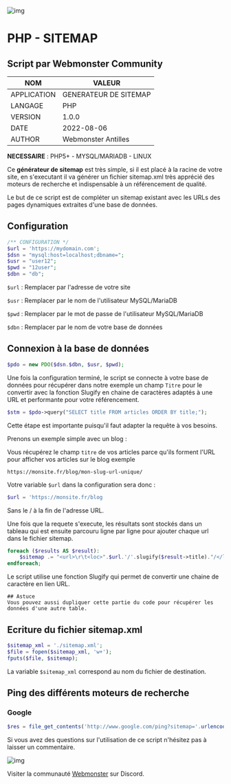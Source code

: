 ![img](https://jobboard.webmonster.tech/assets/images/webmonster/logo-dark@2x.png)
# PHP - SITEMAP
## Script par Webmonster Community

| NOM           | VALEUR                |
| ------------- | --------------------- |
| APPLICATION   | GENERATEUR DE SITEMAP |
| LANGAGE       | PHP                   |
| VERSION       | 1.0.0                 |
| DATE          | 2022-08-06            |
| AUTHOR        | Webmonster Antilles   |

**NECESSAIRE** : PHP5+ - MYSQL/MARIADB - LINUX

Ce **générateur de sitemap** est très simple, si il est placé à la racine de votre site, en s'executant il va générer un fichier sitemap.xml très apprécié des moteurs de recherche et indispensable à un référencement de qualité.

Le but de ce script est de compléter un sitemap existant avec les URLs des pages dynamiques extraites d'une base de données.

## Configuration

```php
/** CONFIGURATION */
$url = 'https://mydomain.com';
$dsn = "mysql:host=localhost;dbname=";
$usr = "user12";
$pwd = "12user";
$dbn = "db";
```
``$url`` : Remplacer par l'adresse de votre site

``$usr`` : Remplacer par le nom de l'utilisateur MySQL/MariaDB

``$pwd`` : Remplacer par le mot de passe de l'utilisateur MySQL/MariaDB

``$dbn`` : Remplacer par le nom de votre base de données

## Connexion à la base de données

```php
$pdo = new PDO($dsn.$dbn, $usr, $pwd);
```
Une fois la configuration terminé, le script se connecte à votre base de données pour récupérer dans notre exemple un champ ``Titre`` pour le convertir avec la fonction Slugify en chaine de caractères adaptés à une URL et performante pour votre référencement.

```php
$stm = $pdo->query("SELECT title FROM articles ORDER BY title;");
```
Cette étape est importante puisqu'il faut adapter la requête à vos besoins.

Prenons un exemple simple avec un blog :

Vous récupérez le champ ``titre`` de vos articles parce qu'ils forment l'URL pour afficher vos articles sur le blog exemple

``https://monsite.fr/blog/mon-slug-url-unique/``

Votre variable ``$url`` dans la configuration sera donc :

```php
$url = 'https://monsite.fr/blog
```
Sans le / à la fin de l'adresse URL.

Une fois que la requete s'execute, les résultats sont stockés dans un tableau qui est ensuite parcouru ligne par ligne pour ajouter chaque url dans le fichier sitemap.

```php
foreach ($results AS $result):
    $sitemap .= "<url>\r\t<loc>".$url.'/'.slugify($result->title)."/</loc>\r\t<priority>0.5</priority>\r\t<changefreq>daily</changefreq>\r</url>\n\r";
endforeach;
```
Le script utilise une fonction Slugify qui permet de convertir une chaine de caractère en lien URL.

`````
## Astuce
Vous pouvez aussi dupliquer cette partie du code pour récupérer les données d'une autre table.
`````

## Ecriture du fichier sitemap.xml

```php
$sitemap_xml = './sitemap.xml';
$file = fopen($sitemap_xml, 'w+');
fputs($file, $sitemap);
```
La variable ``$sitemap_xml`` correspond au nom du fichier de destination.

## Ping des différents moteurs de recherche

### Google
```php
$res = file_get_contents('http://www.google.com/ping?sitemap='.urlencode($url).'/sitemap.xml');
```

Si vous avez des questions sur l'utilisation de ce script n'hésitez pas à laisser un commentaire.

![img](https://jobboard.webmonster.tech/assets/images/webmonster/logo-dark@2x.png)

Visiter la communauté [Webmonster](https://discord.gg/XU4g5WfH4R) sur Discord.
